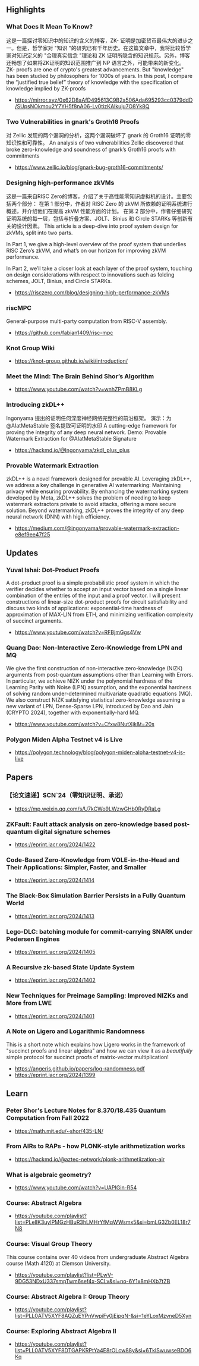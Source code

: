 ## Highlights
### What Does It Mean To Know?
这是一篇探讨零知识中的知识的含义的博客，ZK- 证明是加密货币最伟大的进步之一。但是，哲学家对 "知识 "的研究已有千年历史。在这篇文章中，我将比较哲学家对知识定义的 "合理真实信念 "理论和 ZK 证明所隐含的知识规范。另外，博客还畅想了如果将ZK证明的知识范围推广到 NP 语言之外，可能带来的新变化。
ZK- proofs are one of crypto's greatest advancements. But "knowledge" has been studied by philosophers for 1000s of years. In this post, I compare the “justified true belief” theory of knowledge with the specification of knowledge implied by ZK-proofs
- <https://mirror.xyz/0x62D8aAfD495613C9B2a506Ada695293cc0379ddD/SUpsNOkmou2Y7YH5f8nA06-Lv0tizKAlkuju7O8Yk8Q>

### Two Vulnerabilities in gnark's Groth16 Proofs
对 Zellic 发现的两个漏洞的分析，这两个漏洞破坏了 gnark 的 Groth16 证明的零知识性和可靠性。
An analysis of two vulnerabilities Zellic discovered that broke zero-knowledge and soundness of gnark’s Groth16 proofs with commitments
- <https://www.zellic.io/blog/gnark-bug-groth16-commitments/>

### Designing high-performance zkVMs
这是一篇来自RISC Zero的博客，介绍了关于高性能零知识虚拟机的设计。主要包括两个部分：
在第 1 部分中，作者对 RISC Zero 的 zkVM 所依赖的证明系统进行概述，并介绍他们在提高 zkVM 性能方面的计划。
在第 2 部分中，作者仔细研究证明系统的每一层，包括与折叠方案、JOLT、Binius 和 Circle STARKs 等创新有关的设计因素。
This article is a deep-dive into proof system design for zkVMs, split into two parts.

In Part 1, we give a high-level overview of the proof system that underlies RISC Zero’s zkVM, and what’s on our horizon for improving zkVM performance.

In Part 2, we’ll take a closer look at each layer of the proof system, touching on design considerations with respect to innovations such as folding schemes, JOLT, Binius, and Circle STARKs.

- <https://risczero.com/blog/designing-high-performance-zkVMs>

### riscMPC
General-purpose multi-party computation from RISC-V assembly.
- <https://github.com/fabian1409/risc-mpc>

### Knot Group Wiki
- <https://knot-group.github.io/wiki/introduction/>

### Meet the Mind: The Brain Behind Shor’s Algorithm
- <https://www.youtube.com/watch?v=wnhZPmB8KLg>



### Introducing zkDL++ 
Ingonyama 提出的证明任何深度神经网络完整性的前沿框架。 演示：为 @AIatMetaStable 签名提取可证明的水印
A cutting-edge framework for proving the integrity of any deep neural network.
Demo: Provable Watermark Extraction for @AIatMetaStable Signature 
- <https://hackmd.io/@Ingonyama/zkdl_plus_plus>

### Provable Watermark Extraction
zkDL++ is a novel framework designed for provable AI. Leveraging zkDL++, we address a key challenge in generative AI watermarking: Maintaining privacy while ensuring provability. By enhancing the watermarking system developed by Meta, zkDL++ solves the problem of needing to keep watermark extractors private to avoid attacks, offering a more secure solution. Beyond watermarking, zkDL++ proves the integrity of any deep neural network (DNN) with high efficiency. 
- <https://medium.com/@ingonyama/provable-watermark-extraction-e8ef9ee47f25>

## Updates
### Yuval Ishai: Dot-Product Proofs
A dot-product proof is a simple probabilistic proof system in which the verifier decides whether to accept an input vector based on a single linear combination of the entries of the input and a proof vector. I will present constructions of linear-size dot-product proofs for circuit satisfiability and discuss two kinds of applications: exponential-time hardness of approximation of MAX-LIN from ETH, and minimizing verification complexity of succinct arguments.
- <https://www.youtube.com/watch?v=RFBjmGgs4Vw>
### Quang Dao: Non-Interactive Zero-Knowledge from LPN and MQ
We give the first construction of non-interactive zero-knowledge (NIZK) arguments from post-quantum assumptions other than Learning with Errors. In particular, we achieve NIZK under the polynomial hardness of the Learning Parity with Noise (LPN) assumption, and the exponential hardness of solving random under-determined multivariate quadratic equations (MQ). We also construct NIZK satisfying statistical zero-knowledge assuming a new variant of LPN, Dense-Sparse LPN, introduced by Dao and Jain (CRYPTO 2024), together with exponentially-hard MQ.
- <https://www.youtube.com/watch?v=Cfxw8NutXjk&t=20s>

### Polygon Miden Alpha Testnet v4 is Live
- <https://polygon.technology/blog/polygon-miden-alpha-testnet-v4-is-live>
## Papers
### 【论文速递】SCN`24（零知识证明、承诺）
- <https://mp.weixin.qq.com/s/U7kCWo9LWzwGHb0RyDRaLg>
### ZKFault: Fault attack analysis on zero-knowledge based post-quantum digital signature schemes
- <https://eprint.iacr.org/2024/1422>
### Code-Based Zero-Knowledge from VOLE-in-the-Head and Their Applications: Simpler, Faster, and Smaller
- <https://eprint.iacr.org/2024/1414>
### The Black-Box Simulation Barrier Persists in a Fully Quantum World
- <https://eprint.iacr.org/2024/1413>
### Lego-DLC: batching module for commit-carrying SNARK under Pedersen Engines
- <https://eprint.iacr.org/2024/1405>
### A Recursive zk-based State Update System
- <https://eprint.iacr.org/2024/1402>
### New Techniques for Preimage Sampling: Improved NIZKs and More from LWE
- <https://eprint.iacr.org/2024/1401>
### A Note on Ligero and Logarithmic Randomness
This is a short note which explains how Ligero works in the framework of "succinct proofs and linear algebra" and how we can view it as a *beautifully* simple protocol for succinct proofs of matrix-vector multiplication!
- <https://angeris.github.io/papers/log-randomness.pdf>
- <https://eprint.iacr.org/2024/1399>


## Learn
### Peter Shor's Lecture Notes for 8.370/18.435 Quantum Computation from Fall 2022
- <https://math.mit.edu/~shor/435-LN/>

### From AIRs to RAPs - how PLONK-style arithmetization works
- <https://hackmd.io/@aztec-network/plonk-arithmetiization-air>

### What is algebraic geometry?
- <https://www.youtube.com/watch?v=UAPIGin-R54>

### Course: Abstract Algebra
- <https://youtube.com/playlist?list=PLelIK3uylPMGzHBuR3hLMHrYfMqWWsmx5&si=bmLG3Zb0EL18r7N8>

### Course: Visual Group Theory
This course contains over 40 videos from undergraduate Abstract Algebra course (Math 4120) at Clemson University.
- <https://youtube.com/playlist?list=PLwV-9DG53NDxU337smpTwm6sef4x-SCLv&si=no-6Y1x8mHXb7tZB>

### Course: Abstract Algebra I: Group Theory
- <https://youtube.com/playlist?list=PLL0ATV5XYF8AQZuEYPnVwpiFy0jEipqN-&si=1eYLoxMzvneD5Xyn>

### Course: Exploring Abstract Algebra II
- <https://youtube.com/playlist?list=PLL0ATV5XYF8DTGAPKRPtYa4E8rOLcw88y&si=6TklSwuwseBDO6Kq>

